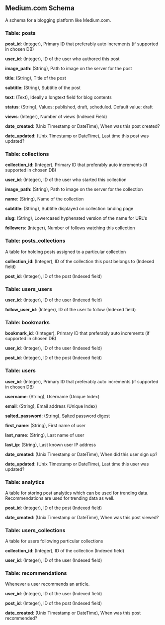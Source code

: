 
## Medium.com Schema

A schema for a blogging platform like Medium.com.

### Table: posts

**post_id**: (Integer), Primary ID that preferably auto increments (if supported in chosen DB)

**user_id**: (Integer), ID of the user who authored this post

**image_path**: (String), Path to image on the server for the post

**title**: (String), Title of the post

**subtitle**: (String), Subtitle of the post

**text**: (Text), Ideally a longtext field for blog contents

**status**: (String), Values: published, draft, scheduled. Default value: draft

**views**: (Integer), Number of views (Indexed Field)

**date_created**: (Unix Timestamp or DateTime), When was this post created?

**date_updated**: (Unix Timestamp or DateTime), Last time this post was updated?

### Table: collections

**collection_id**: (Integer), Primary ID that preferably auto increments (if supported in chosen DB)

**user_id**: (Integer), ID of the user who started this collection

**image_path**: (String), Path to image on the server for the collection

**name**: (String), Name of the collection

**subtitle**: (String), Subtitle displayed on collection landing page

**slug**: (String), Lowercased hyphenated version of the name for URL's

**followers**: (Integer), Number of follows watching this collection

### Table: posts_collections

A table for holding posts assigned to a particular collection

**collection_id**: (Integer), ID of the collection this post belongs to (Indexed field)

**post_id**: (Integer), ID of the post (Indexed field)

### Table: users_users

**user_id**: (Integer), ID of the user (Indexed field)

**follow_user_id**: (Integer), ID of the user to follow (Indexed field)

### Table: bookmarks

**bookmark_id**: ((Integer), Primary ID that preferably auto increments (if supported in chosen DB)

**user_id**: (Integer), ID of the user (Indexed field)

**post_id**: (Integer), ID of the post (Indexed field)

### Table: users

**user_id**: (Integer), Primary ID that preferably auto increments (if supported in chosen DB)

**username**: (String), Username (Unique Index)

**email**: (String), Email address (Unique Index)

**salted_password**: (String), Salted password digest

**first_name**: (String), First name of user

**last_name**: (String), Last name of user

**last_ip**: (String), Last known user IP address

**date_created**: (Unix Timestamp or DateTime), When did this user sign up?

**date_updated**: (Unix Timestamp or DateTime), Last time this user was updated?

### Table: analytics

A table for storing post analytics which can be used for trending data. Recommendations are used for trending data as well.

**post_id**: (Integer), ID of the post (Indexed field)

**date_created**: (Unix Timestamp or DateTime), When was this post viewed?

### Table: users_collections

A table for users following particular collections

**collection_id**: (Integer), ID of the collection (Indexed field)

**user_id**: (Integer), ID of the user (Indexed field)

### Table: recommendations

Whenever a user recommends an article.

**user_id**: (Integer), ID of the user (Indexed field)

**post_id**: (Integer), ID of the post (Indexed field)

**date_created**: (Unix Timestamp or DateTime), When was this post recommended?
